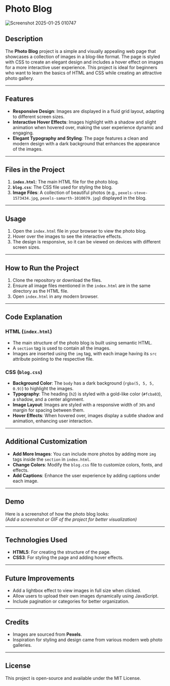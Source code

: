 # Photo Blog

![Screenshot 2025-01-25 010747](https://github.com/user-attachments/assets/01fa89c0-ba87-4b00-ab69-0033e3b4a770)




## Description
The **Photo Blog** project is a simple and visually appealing web page that showcases a collection of images in a blog-like format. The page is styled with CSS to create an elegant design and includes a hover effect on images for a more interactive user experience. This project is ideal for beginners who want to learn the basics of HTML and CSS while creating an attractive photo gallery.

---

## Features
- **Responsive Design**: Images are displayed in a fluid grid layout, adapting to different screen sizes.
- **Interactive Hover Effects**: Images highlight with a shadow and slight animation when hovered over, making the user experience dynamic and engaging.
- **Elegant Typography and Styling**: The page features a clean and modern design with a dark background that enhances the appearance of the images.

---

## Files in the Project
1. **`index.html`**: The main HTML file for the photo blog.
2. **`blog.css`**: The CSS file used for styling the blog.
3. **Image Files**: A collection of beautiful photos (e.g., `pexels-steve-1573434.jpg`, `pexels-samarth-1010079.jpg`) displayed in the blog.

---

## Usage
1. Open the `index.html` file in your browser to view the photo blog.
2. Hover over the images to see the interactive effects.
3. The design is responsive, so it can be viewed on devices with different screen sizes.

---

## How to Run the Project
1. Clone the repository or download the files.
2. Ensure all image files mentioned in the `index.html` are in the same directory as the HTML file.
3. Open `index.html` in any modern browser.

---

## Code Explanation
### HTML (`index.html`)
- The main structure of the photo blog is built using semantic HTML.
- A `section` tag is used to contain all the images.
- Images are inserted using the `img` tag, with each image having its `src` attribute pointing to the respective file.

### CSS (`blog.css`)
- **Background Color**: The `body` has a dark background (`rgba(5, 5, 5, 0.9)`) to highlight the images.
- **Typography**: The heading (`h2`) is styled with a gold-like color (`#fcba03`), a shadow, and a center alignment.
- **Image Layout**: Images are styled with a responsive width of `30%` and margin for spacing between them.
- **Hover Effects**: When hovered over, images display a subtle shadow and animation, enhancing user interaction.

---

## Additional Customization
- **Add More Images**: You can include more photos by adding more `img` tags inside the `section` in `index.html`.
- **Change Colors**: Modify the `blog.css` file to customize colors, fonts, and effects.
- **Add Captions**: Enhance the user experience by adding captions under each image.

---

## Demo
Here is a screenshot of how the photo blog looks:  
*(Add a screenshot or GIF of the project for better visualization)*

---

## Technologies Used
- **HTML5**: For creating the structure of the page.
- **CSS3**: For styling the page and adding hover effects.

---

## Future Improvements
- Add a lightbox effect to view images in full size when clicked.
- Allow users to upload their own images dynamically using JavaScript.
- Include pagination or categories for better organization.

---

## Credits
- Images are sourced from **Pexels**.
- Inspiration for styling and design came from various modern web photo galleries.

---

## License
This project is open-source and available under the MIT License.

